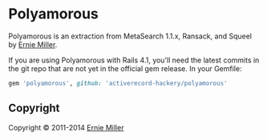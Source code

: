 # Polyamorous

Polyamorous is an extraction from MetaSearch 1.1.x, Ransack, and Squeel by [Ernie Miller](http://twitter.com/erniemiller).

If you are using Polyamorous with Rails 4.1, you'll need the latest commits in the git repo that are not yet in the official gem release. In your Gemfile:

```ruby
gem 'polyamorous', github: 'activerecord-hackery/polyamorous'
```

## Copyright

Copyright &copy; 2011-2014 [Ernie Miller](http://twitter.com/erniemiller)